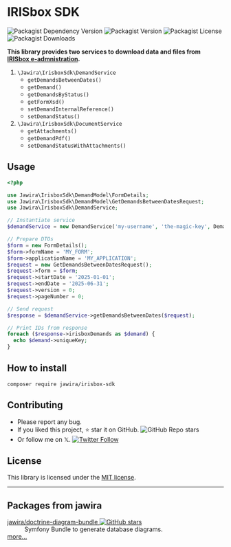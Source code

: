 # IRISbox SDK

![Packagist Dependency Version](https://img.shields.io/packagist/dependency-v/jawira/irisbox-sdk/php)
![Packagist Version](https://img.shields.io/packagist/v/jawira/irisbox-sdk)
![Packagist License](https://img.shields.io/packagist/l/jawira/irisbox-sdk)
![Packagist Downloads](https://img.shields.io/packagist/dt/jawira/irisbox-sdk)

**This library provides two services to download data and files from [IRISbox e-admnistration](https://irisbox.irisnet.be/).** 

1. `\Jawira\IrisboxSdk\DemandService` 
   * `getDemandsBetweenDates()`
   * `getDemand()`
   * `getDemandsByStatus()`
   * `getFormXsd()`
   * `setDemandInternalReference()`
   * `setDemandStatus()`
2. `\Jawira\IrisboxSdk\DocumentService`
   * `getAttachments()` 
   * `getDemandPdf()` 
   * `setDemandStatusWithAttachments()` 

## Usage

```php
<?php

use Jawira\IrisboxSdk\DemandModel\FormDetails;
use Jawira\IrisboxSdk\DemandModel\GetDemandsBetweenDatesRequest;
use Jawira\IrisboxSdk\DemandService;

// Instantiate service
$demandService = new DemandService('my-username', 'the-magic-key', DemandService::STAGING);

// Prepare DTOs
$form = new FormDetails();
$form->formName = 'MY_FORM';
$form->applicationName = 'MY_APPLICATION';
$request = new GetDemandsBetweenDatesRequest();
$request->form = $form;
$request->startDate = '2025-01-01';
$request->endDate = '2025-06-31';
$request->version = 0;
$request->pageNumber = 0;

// Send request
$response = $demandService->getDemandsBetweenDates($request);

// Print IDs from response
foreach ($response->irisboxDemands as $demand) {
  echo $demand->uniqueKey;
}
```

## How to install

```console
composer require jawira/irisbox-sdk
```

## Contributing

- Please report any bug.
- If you liked this project, ⭐ star it on GitHub. ![GitHub Repo stars](https://img.shields.io/github/stars/jawira/irisbox-sdk)
- Or follow me on 𝕏. [![Twitter Follow](https://img.shields.io/twitter/follow/jawira?style=social)](https://twitter.com/jawira)

## License

This library is licensed under the [MIT license](LICENSE.md).

***

## Packages from jawira

<dl>

<dt>
    <a href="https://packagist.org/packages/jawira/doctrine-diagram-bundle">jawira/doctrine-diagram-bundle
    <img alt="GitHub stars" src="https://badgen.net/github/stars/jawira/doctrine-diagram-bundle?icon=github"/></a>
</dt>
<dd>Symfony Bundle to generate database diagrams.</dd>

<dt><a href="https://packagist.org/packages/jawira/">more...</a></dt>
</dl>
